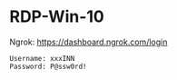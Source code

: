 # RDP-Win-10

Ngrok: https://dashboard.ngrok.com/login

```
Username: xxxINN
Password: P@ssw0rd!
```
